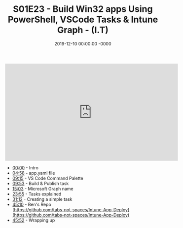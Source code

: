 ﻿---
layout: post
title: "S01E23 - Build Win32 apps Using PowerShell, VSCode Tasks & Intune Graph - (I.T)"
date: 2019-12-10 00:00:00 -0000
categories:
---

<iframe loading="lazy" width="560" height="315" src="https://www.youtube.com/embed/gGgj8AALrgQ" title="YouTube video player" frameborder="0" allow="accelerometer; autoplay; clipboard-write; encrypted-media; gyroscope; picture-in-picture" allowfullscreen></iframe>

- [00:00](https://www.youtube.com/watch?v=gGgj8AALrgQ&t=0s) - Intro  
- [04:58](https://www.youtube.com/watch?v=gGgj8AALrgQ&t=298s) - app.yaml file  
- [09:15](https://www.youtube.com/watch?v=gGgj8AALrgQ&t=555s) - VS Code Command Palette  
- [09:53](https://www.youtube.com/watch?v=gGgj8AALrgQ&t=593s) - Build & Publish task  
- [15:03](https://www.youtube.com/watch?v=gGgj8AALrgQ&t=903s) - Microsoft Graph name  
- [23:55](https://www.youtube.com/watch?v=gGgj8AALrgQ&t=1435s) - Tasks explained  
- [31:12](https://www.youtube.com/watch?v=gGgj8AALrgQ&t=1872s) - Creating a simple task  
- [45:10](https://www.youtube.com/watch?v=gGgj8AALrgQ&t=2710s) - Ben's Repo  
[https://github.com/tabs-not-spaces/Intune-App-Deploy](https://github.com/tabs-not-spaces/Intune-App-Deploy)  
- [45:52](https://www.youtube.com/watch?v=gGgj8AALrgQ&t=2752s) - Wrapping up  

